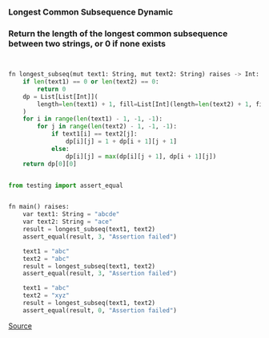 ### Longest Common Subsequence Dynamic
### Return the length of the longest common subsequence between two strings, or 0 if none exists

```python


fn longest_subseq(mut text1: String, mut text2: String) raises -> Int:
    if len(text1) == 0 or len(text2) == 0:
        return 0
    dp = List[List[Int]](
        length=len(text1) + 1, fill=List[Int](length=len(text2) + 1, fill=0)
    )
    for i in range(len(text1) - 1, -1, -1):
        for j in range(len(text2) - 1, -1, -1):
            if text1[i] == text2[j]:
                dp[i][j] = 1 + dp[i + 1][j + 1]
            else:
                dp[i][j] = max(dp[i][j + 1], dp[i + 1][j])
    return dp[0][0]


from testing import assert_equal


fn main() raises:
    var text1: String = "abcde"
    var text2: String = "ace"
    result = longest_subseq(text1, text2)
    assert_equal(result, 3, "Assertion failed")

    text1 = "abc"
    text2 = "abc"
    result = longest_subseq(text1, text2)
    assert_equal(result, 3, "Assertion failed")

    text1 = "abc"
    text2 = "xyz"
    result = longest_subseq(text1, text2)
    assert_equal(result, 0, "Assertion failed")

```


[Source](https://github.com/ratulb/mojo_programming/blob/main/codes/longest_common_subeq_dyn.mojo)